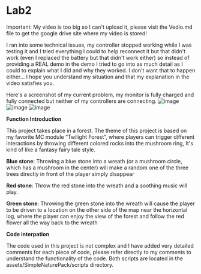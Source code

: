 # Lab2

Important: My video is too big so I can't upload it, please visit the Vedio.md file to get the google drive site where my video is stored!

I ran into some technical issues, my controller stopped working while I was testing it and I tried everything I could to help reconnect it but that didn't work (even I replaced the battery but that didn't work either) so instead of providing a REAL demo in the demo I tried to go into as much detail as I could to explain what I did and why they worked. I don't want that to happen either... I hope you understand my situation and that my explanation in the video satisfies you.

Here's a screenshot of my current problem, my monitor is fully charged and fully connected but neither of my controllers are connecting.
![image](https://github.com/user-attachments/assets/5729c245-7632-4c5b-9011-46b303a15325)
![image](https://github.com/user-attachments/assets/bcfed7b8-d6a6-4eaa-84c5-af769f27dae6)
![image](https://github.com/user-attachments/assets/727b368e-9c29-477c-aea7-b9fe67f87a01)
 
**Function Introduction**

This project takes place in a forest. The theme of this project is based on my favorite MC module “Twilight Forest”, where players can trigger different interactions by throwing different colored rocks into the mushroom ring, It's kind of like a fantasy fairy tale style.

**Blue stone**: Throwing a blue stone into a wreath (or a mushroom circle, which has a mushroom in the center) will make a random one of the three trees directly in front of the player simply disappear

**Red stone**: Throw the red stone into the wreath and a soothing music will play.

**Green stone**: Throwing the green stone into the wreath will cause the player to be driven to a location on the other side of the map near the horizontal log, where the player can enjoy the view of the forest and follow the red flower all the way back to the wreath

**Code interpation** 

The code used in this project is not complex and I have added very detailed comments for each piece of code, please refer directly to my comments to understand the functionality of the code. Both scripts are located in the assets/SimpleNaturePack/scripts directory.

